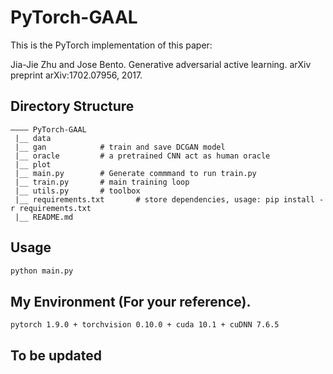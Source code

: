 # PyTorch-GAAL

This is the PyTorch implementation of this paper:

Jia-Jie Zhu and Jose Bento. Generative adversarial active learning. arXiv preprint arXiv:1702.07956, 2017.

## Directory Structure
```
———— PyTorch-GAAL
 |__ data 
 |__ gan			# train and save DCGAN model
 |__ oracle			# a pretrained CNN act as human oracle
 |__ plot			
 |__ main.py		# Generate commmand to run train.py
 |__ train.py		# main training loop
 |__ utils.py		# toolbox
 |__ requirements.txt       # store dependencies, usage: pip install -r requirements.txt
 |__ README.md
```

## Usage

```bash
python main.py
```

## My Environment (For your reference).
```
pytorch 1.9.0 + torchvision 0.10.0 + cuda 10.1 + cuDNN 7.6.5
```

## To be updated
